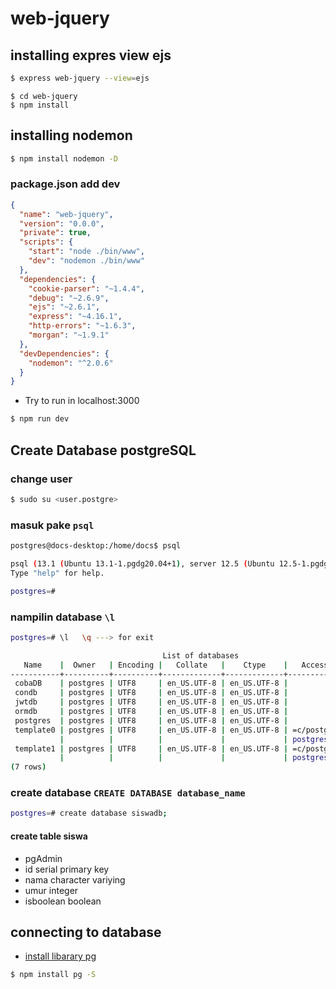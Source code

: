 # web-jquery

## installing expres view ejs

```bash
$ express web-jquery --view=ejs
```
```bahs
$ cd web-jquery
$ npm install
```

## installing nodemon

```bash
$ npm install nodemon -D
```

### package.json add dev 

```json
{
  "name": "web-jquery",
  "version": "0.0.0",
  "private": true,
  "scripts": {
    "start": "node ./bin/www",
    "dev": "nodemon ./bin/www"
  },
  "dependencies": {
    "cookie-parser": "~1.4.4",
    "debug": "~2.6.9",
    "ejs": "~2.6.1",
    "express": "~4.16.1",
    "http-errors": "~1.6.3",
    "morgan": "~1.9.1"
  },
  "devDependencies": {
    "nodemon": "^2.0.6"
  }
}
```
* Try to run in localhost:3000
```bash
$ npm run dev
```

## Create Database postgreSQL

### change user 
```bash
$ sudo su <user.postgre>
```
### masuk pake ```psql```
```bash
postgres@docs-desktop:/home/docs$ psql
```
```bash
psql (13.1 (Ubuntu 13.1-1.pgdg20.04+1), server 12.5 (Ubuntu 12.5-1.pgdg20.04+1))
Type "help" for help.

postgres=# 
```

### nampilin database ```\l```

```bash
postgres=# \l   \q ---> for exit

                                  List of databases
   Name    |  Owner   | Encoding |   Collate   |    Ctype    |   Access privileges   
-----------+----------+----------+-------------+-------------+-----------------------
 cobaDB    | postgres | UTF8     | en_US.UTF-8 | en_US.UTF-8 | 
 condb     | postgres | UTF8     | en_US.UTF-8 | en_US.UTF-8 | 
 jwtdb     | postgres | UTF8     | en_US.UTF-8 | en_US.UTF-8 | 
 ormdb     | postgres | UTF8     | en_US.UTF-8 | en_US.UTF-8 | 
 postgres  | postgres | UTF8     | en_US.UTF-8 | en_US.UTF-8 | 
 template0 | postgres | UTF8     | en_US.UTF-8 | en_US.UTF-8 | =c/postgres          +
           |          |          |             |             | postgres=CTc/postgres
 template1 | postgres | UTF8     | en_US.UTF-8 | en_US.UTF-8 | =c/postgres          +
           |          |          |             |             | postgres=CTc/postgres
(7 rows)
```

### create database ```CREATE DATABASE database_name```
```bash
postgres=# create database siswadb;
```
#### create table siswa 

* pgAdmin
* id serial primary key
* nama character variying
* umur integer
* isboolean boolean

## connecting to database
* [install libarary pg](https://www.npmjs.com/package/pg)

```bash 
$ npm install pg -S
```






